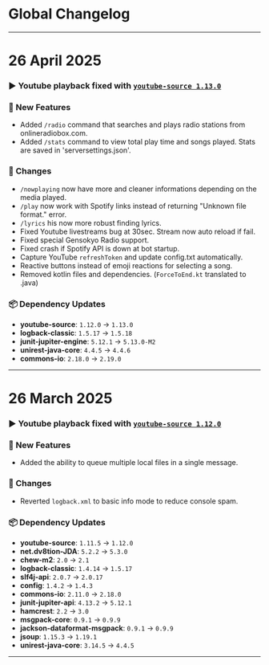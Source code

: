 # Global Changelog
---

# 26 April 2025

### ▶️ Youtube playback fixed with **[`youtube-source 1.13.0`](https://github.com/lavalink-devs/youtube-source/releases/tag/1.13.0)**  

### 🚀 New Features
- Added `/radio` command that searches and plays radio stations from onlineradiobox.com.
- Added `/stats` command to view total play time and songs played. Stats are saved in 'serversettings.json'.

### 🔧 Changes
- `/nowplaying` now have more and cleaner informations depending on the media played.  
- `/play` now work with Spotify links instead of returning "Unknown file format." error.  
- `/lyrics` his now more robust finding lyrics.  
- Fixed Youtube livestreams bug at 30sec. Stream now auto reload if fail.  
- Fixed special Gensokyo Radio support.  
- Fixed crash if Spotify API is down at bot startup.  
- Capture YouTube `refreshToken` and update config.txt automatically.    
- Reactive buttons instead of emoji reactions for selecting a song.  
- Removed kotlin files and dependencies.  (`ForceToEnd.kt` translated to .java)  

### 📦 Dependency Updates
- **youtube-source**: `1.12.0` → `1.13.0`  
- **logback-classic**: `1.5.17` → `1.5.18`  
- **junit-jupiter-engine**: `5.12.1` → `5.13.0-M2`  
- **unirest-java-core**: `4.4.5` → `4.4.6`  
- **commons-io**: `2.18.0` → `2.19.0`  

---

# 26 March 2025  

### ▶️ Youtube playback fixed with **[`youtube-source 1.12.0`](https://github.com/lavalink-devs/youtube-source/releases/tag/1.12.0)**  

### 🚀 New Features
- Added the ability to queue multiple local files in a single message.

### 🔧 Changes
- Reverted `logback.xml` to basic info mode to reduce console spam.

### 📦 Dependency Updates
- **youtube-source**: `1.11.5` → `1.12.0`
- **net.dv8tion-JDA**: `5.2.2` → `5.3.0`
- **chew-m2**: `2.0` → `2.1`
- **logback-classic**: `1.4.14` → `1.5.17`
- **slf4j-api**: `2.0.7` → `2.0.17`
- **config**: `1.4.2` → `1.4.3`
- **commons-io**: `2.11.0` → `2.18.0`
- **junit-jupiter-api**: `4.13.2` → `5.12.1`
- **hamcrest**: `2.2` → `3.0`
- **msgpack-core**: `0.9.1` → `0.9.9`
- **jackson-dataformat-msgpack**: `0.9.1` → `0.9.9`
- **jsoup**: `1.15.3` → `1.19.1`
- **unirest-java-core**: `3.14.5` → `4.4.5`

---